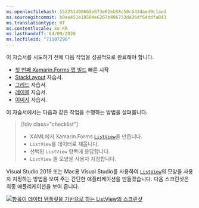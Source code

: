 ```yaml
---
ms.openlocfilehash: 552251490665b673e02eb58c50c643daed9c1aed
ms.sourcegitcommit: b0ea451e18504e6267b896732dd26df64ddfa843
ms.translationtype: HT
ms.contentlocale: ko-KR
ms.lasthandoff: 04/09/2020
ms.locfileid: "71107296"
---
```

이 자습서를 시도하기 전에 다음 작업을 성공적으로 완료해야 합니다.

- [첫 번째 Xamarin.Forms 앱 빌드](~/get-started/first-app/index.md) 빠른 시작
- [StackLayout](~/get-started/tutorials/stacklayout/index.yml) 자습서.
- [그리드](~/get-started/tutorials/grid/index.yml) 자습서.
- [레이블](~/get-started/tutorials/label/index.yml) 자습서.
- [이미지](~/get-started/tutorials/image/index.yml) 자습서.

이 자습서에서는 다음과 같은 작업을 수행하는 방법을 살펴봅니다.

> [!div class="checklist"]
>
> - XAML에서 Xamarin.Forms [`ListView`](xref:Xamarin.Forms.ListView)을 만듭니다.
> - `ListView`를 데이터로 채웁니다.
> - 선택된 `ListView` 항목에 응답합니다.
> - `ListView` 셀 모양을 사용자 지정합니다.

Visual Studio 2019 또는 Mac용 Visual Studio를 사용하여 [`ListView`](xref:Xamarin.Forms.ListView)의 모양을 사용자 지정하는 방법을 보여 주는 간단한 애플리케이션을 만들겠습니다. 다음 스크린샷은 최종 애플리케이션을 보여 줍니다.

[![항목이 데이터 템플릿을 기반으로 하는 ListView의 스크린샷](../images/customize-cell-appearance-reduced.png "템플릿 기반 데이터를 표시하는 ListView")](../images/customize-cell-appearance-large.png#lightbox "템플릿 기반 데이터를 표시하는 ListView")
